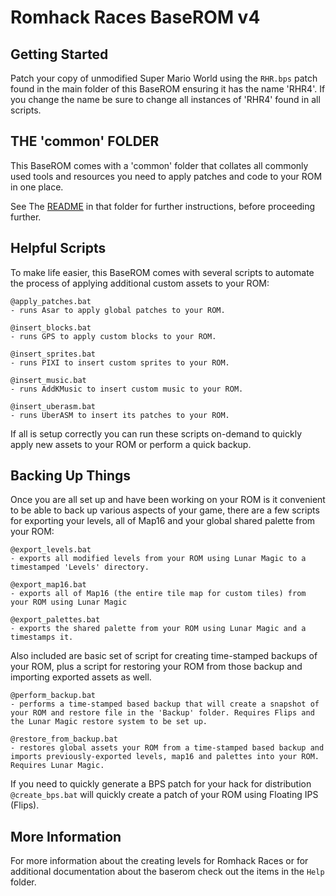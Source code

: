 # Romhack Races BaseROM v4

## Getting Started

Patch your copy of unmodified Super Mario World using the `RHR.bps` patch found in the main folder of this BaseROM ensuring it has the name 'RHR4'. If you change the name be sure to change all instances of 'RHR4' found in all scripts.

## THE 'common' FOLDER

This BaseROM comes with a 'common' folder that collates all commonly used tools and resources 
you need to apply patches and code to your ROM in one place.

See The [README](common/README.md) in that folder for further instructions, before proceeding further.

## Helpful Scripts

To make life easier, this BaseROM comes with several scripts to automate the process of applying additional custom assets to your ROM:

    @apply_patches.bat
    - runs Asar to apply global patches to your ROM. 

    @insert_blocks.bat
    - runs GPS to apply custom blocks to your ROM.
    
    @insert_sprites.bat
    - runs PIXI to insert custom sprites to your ROM.

    @insert_music.bat
    - runs AddKMusic to insert custom music to your ROM.
    
    @insert_uberasm.bat
    - runs UberASM to insert its patches to your ROM.

If all is setup correctly you can run these scripts on-demand to quickly apply new assets to 
your ROM or perform a quick backup.


## Backing Up Things

Once you are all set up and have been working on your ROM is it convenient to be able to back 
up various aspects of your game, there are a few scripts for exporting your levels, all 
of Map16 and your global shared palette from your ROM:

    @export_levels.bat
    - exports all modified levels from your ROM using Lunar Magic to a timestamped 'Levels' directory.

    @export_map16.bat
    - exports all of Map16 (the entire tile map for custom tiles) from your ROM using Lunar Magic

    @export_palettes.bat
    - exports the shared palette from your ROM using Lunar Magic and a timestamps it.
 
Also included are basic set of script for creating time-stamped backups of your ROM, plus 
a script for restoring your ROM from those backup and importing exported assets as well.

    @perform_backup.bat
    - performs a time-stamped based backup that will create a snapshot of your ROM and restore file in the 'Backup' folder. Requires Flips and the Lunar Magic restore system to be set up.
    
    @restore_from_backup.bat
    - restores global assets your ROM from a time-stamped based backup and imports previously-exported levels, map16 and palettes into your ROM. Requires Lunar Magic.
    
If you need to quickly generate a BPS patch for your hack for distribution `@create_bps.bat` will quickly create a patch of your ROM using Floating IPS (Flips).

## More Information

For more information about the creating levels for Romhack Races or for additional documentation about the baserom check out the items in the `Help` folder.
